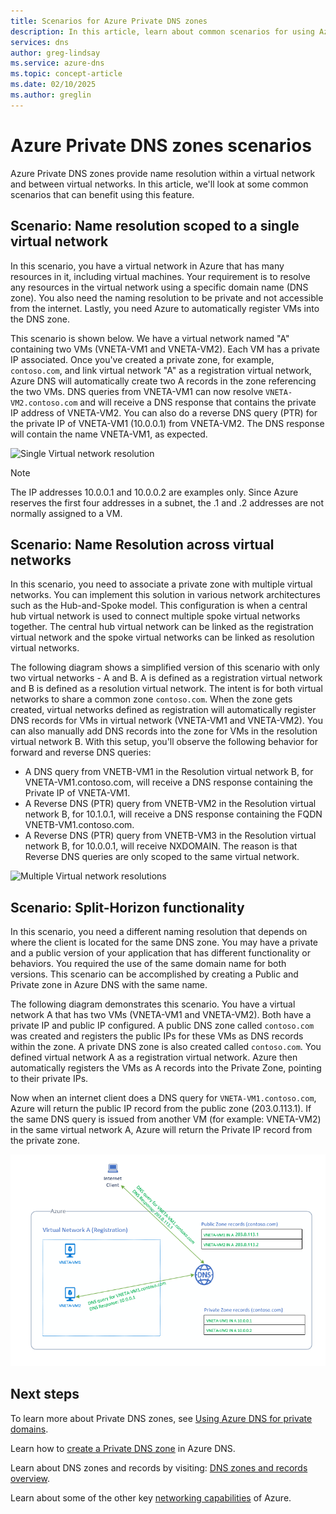 ```yaml
---
title: Scenarios for Azure Private DNS zones
description: In this article, learn about common scenarios for using Azure Private DNS zones.
services: dns
author: greg-lindsay
ms.service: azure-dns
ms.topic: concept-article
ms.date: 02/10/2025
ms.author: greglin
---
```


# Azure Private DNS zones scenarios

Azure Private DNS zones provide name resolution within a virtual network and between virtual networks. In this article, we'll look at some common scenarios that can benefit using this feature.

## Scenario: Name resolution scoped to a single virtual network

In this scenario, you have a virtual network in Azure that has many resources in it, including virtual machines. Your requirement is to resolve any resources in the virtual network using a specific domain name (DNS zone). You also need the naming resolution to be private and not accessible from the internet. Lastly, you need Azure to automatically register VMs into the DNS zone.

This scenario is shown below. We have a virtual network named "A" containing two VMs (VNETA-VM1 and VNETA-VM2). Each VM has a private IP associated. Once you've created a private zone, for example, `contoso.com`, and link virtual network "A" as a registration virtual network, Azure DNS will automatically create two A records in the zone referencing the two VMs. DNS queries from VNETA-VM1 can now resolve `VNETA-VM2.contoso.com` and will receive a DNS response that contains the private IP address of VNETA-VM2.
You can also do a reverse DNS query (PTR) for the private IP of VNETA-VM1 (10.0.0.1) from VNETA-VM2. The DNS response will contain the name VNETA-VM1, as expected. 

![Single Virtual network resolution](./media/private-dns-scenarios/single-vnet-resolution.png)

> [!NOTE]
> The IP addresses 10.0.0.1 and 10.0.0.2 are examples only. Since Azure reserves the first four addresses in a subnet, the .1 and .2 addresses are not normally assigned to a VM. 

## Scenario: Name Resolution across virtual networks

In this scenario, you need to associate a private zone with multiple virtual networks. You can implement this solution in various network architectures such as the Hub-and-Spoke model. This configuration is when a central hub virtual network is used to connect multiple spoke virtual networks together. The central hub virtual network can be linked as the registration virtual network and the spoke virtual networks can be linked as resolution virtual networks. 

The following diagram shows a simplified version of this scenario with only two virtual networks - A and B. A is defined as a registration virtual network and B is defined as a resolution virtual network. The intent is for both virtual networks to share a common zone `contoso.com`. When the zone gets created, virtual networks defined as registration will automatically register DNS records for VMs in virtual network (VNETA-VM1 and VNETA-VM2). You can also manually add DNS records into the zone for VMs in the resolution virtual network B. With this setup, you'll observe the following behavior for forward and reverse DNS queries:
* A DNS query from VNETB-VM1 in the Resolution virtual network B, for VNETA-VM1.contoso.com, will receive a DNS response containing the Private IP of VNETA-VM1.
* A Reverse DNS (PTR) query from VNETB-VM2 in the Resolution virtual network B, for 10.1.0.1, will receive a DNS response containing the FQDN VNETB-VM1.contoso.com.  
* A Reverse DNS (PTR) query from VNETB-VM3 in the Resolution virtual network B, for 10.0.0.1, will receive NXDOMAIN. The reason is that Reverse DNS queries are only scoped to the same virtual network. 

![Multiple Virtual network resolutions](./media/private-dns-scenarios/multi-vnet-resolution.png)

## Scenario: Split-Horizon functionality

In this scenario, you need a different naming resolution that depends on where the client is located for the same DNS zone. You may have a private and a public version of your application that has different functionality or behaviors. You required the use of the same domain name for both versions. This scenario can be accomplished by creating a Public and Private zone in Azure DNS with the same name. 

The following diagram demonstrates this scenario. You have a virtual network A that has two VMs (VNETA-VM1 and VNETA-VM2). Both have a private IP and public IP configured. A public DNS zone called `contoso.com` was created and registers the public IPs for these VMs as DNS records within the zone. A private DNS zone is also created called `contoso.com`. You defined virtual network A as a registration virtual network. Azure then automatically registers the VMs as A records into the Private Zone, pointing to their private IPs.

Now when an internet client does a DNS query for `VNETA-VM1.contoso.com`, Azure will return the public IP record from the public zone (203.0.113.1). If the same DNS query is issued from another VM (for example: VNETA-VM2) in the same virtual network A, Azure will return the Private IP record from the private zone. 

![Split Brian resolution](./media/private-dns-scenarios/split-brain-resolution.png)

## Next steps
To learn more about Private DNS zones, see [Using Azure DNS for private domains](private-dns-overview.md).

Learn how to [create a Private DNS zone](./private-dns-getstarted-powershell.md) in Azure DNS.

Learn about DNS zones and records by visiting: [DNS zones and records overview](dns-zones-records.md).

Learn about some of the other key [networking capabilities](../networking/fundamentals/networking-overview.md) of Azure.
